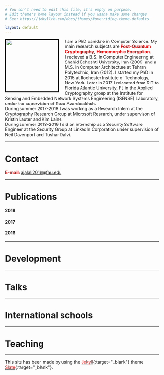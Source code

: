 ```yaml
---
# You don't need to edit this file, it's empty on purpose.
# Edit theme's home layout instead if you wanna make some changes
# See: https://jekyllrb.com/docs/themes/#overriding-theme-defaults

layout: default
---
```


<img src="Ilaria_Chillotti_BN.jpg" width="170" 
style="float: left; margin-right: 20px; margin-bottom: 10px; border: solid black;">

I am a PhD canidate in Computer Science. My main research subjects are <span style="color:#f00909">**Post-Quantum Cryptography**</span>, <span style="color:#f00909">**Homomorphic Encryption**</span>. <br> 
I recieved a B.S. in Computer Engineering at Shahid Beheshti University, Iran (2009) and a M.S. in Computer Architecture at Tehran Polytechnic, Iran (2012). 
I started my PhD in 2015 at Rochester Institute of Technology, New York. Later in 2017 I relocated from RIT to Florida Atlantic University, FL in the Applied Cryptography group at the Institute for Sensing and Embedded Network Systems Engineering (ISENSE) Laboratory, under the supervision of Reza Azarderakhsh. <br>
During summer 2017-2018 I was working as a Research Intern at the Cryptography Research Group at Microsoft Research, under supervison of Kristin Lauter and Kim Laine.  <br>
During summer 2018-2019 I did an internship as a Security Software Engineer at the Security Group at LinkedIn Corporation under supervision of Neil Davenport and Tushar Dalvi.    

* * *


# [](#header-1)Contact

<span style="color:#f00909">**E-mail:**</span> ajalali2016@fau.edu



* * *


# [](#header-1)Publications

#### [](#header-4)2018
#### [](#header-4)2017

#### [](#header-4)2016

* * *


# [](#header-1)Development

* * *


# [](#header-1)Talks
* * *


# [](#header-1)International schools
* * *

# [](#header-1)Teaching
* * *


This site has been made by using the [<span style="color:#f00909">Jekyll</span>](https://jekyllrb.com/){:target="_blank"} theme [<span style="color:#f00909">Slate</span>](https://github.com/pages-themes/slate){:target="_blank"}. 







